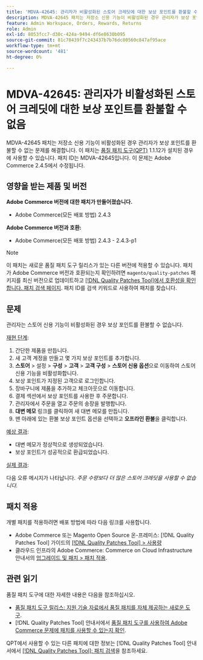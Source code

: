 ```yaml
---
title: 'MDVA-42645: 관리자가 비활성화된 스토어 크레딧에 대한 보상 포인트를 환불할 수 없음'
description: MDVA-42645 패치는 저장소 신용 기능이 비활성화된 경우 관리자가 보상 포인트를 환불할 수 없는 문제를 해결합니다. 이 패치는 [Quality Patches Tool (QPT)](https://experienceleague.adobe.com/ko/docs/commerce-knowledge-base/kb/announcements/commerce-announcements/magento-quality-patches-released-new-tool-to-self-serve-quality-patches) 1.1.12가 설치된 경우 사용할 수 있습니다. 패치 ID는 MDVA-42645입니다. 이 문제는 Adobe Commerce 2.4.5에서 수정됩니다.
feature: Admin Workspace, Orders, Rewards, Returns
role: Admin
exl-id: 8053fcc7-d30c-424a-9494-df6e8630b095
source-git-commit: 81c78439f7c243437b7b76dc80560c847af95ace
workflow-type: tm+mt
source-wordcount: '481'
ht-degree: 0%

---
```


# MDVA-42645: 관리자가 비활성화된 스토어 크레딧에 대한 보상 포인트를 환불할 수 없음

MDVA-42645 패치는 저장소 신용 기능이 비활성화된 경우 관리자가 보상 포인트를 환불할 수 없는 문제를 해결합니다. 이 패치는 [품질 패치 도구(QPT)](https://experienceleague.adobe.com/ko/docs/commerce-knowledge-base/kb/announcements/commerce-announcements/magento-quality-patches-released-new-tool-to-self-serve-quality-patches) 1.1.12가 설치된 경우에 사용할 수 있습니다. 패치 ID는 MDVA-42645입니다. 이 문제는 Adobe Commerce 2.4.5에서 수정됩니다.

## 영향을 받는 제품 및 버전

**Adobe Commerce 버전에 대한 패치가 만들어졌습니다.**

* Adobe Commerce(모든 배포 방법) 2.4.3

**Adobe Commerce 버전과 호환:**

* Adobe Commerce(모든 배포 방법) 2.4.3 - 2.4.3-p1

>[!NOTE]
>
>이 패치는 새로운 품질 패치 도구 릴리스가 있는 다른 버전에 적용할 수 있습니다. 패치가 Adobe Commerce 버전과 호환되는지 확인하려면 `magento/quality-patches` 패키지를 최신 버전으로 업데이트하고 [[!DNL Quality Patches Tool]에서 호환성을 확인합니다. 패치 검색 페이지](https://experienceleague.adobe.com/ko/docs/commerce-knowledge-base/kb/announcements/commerce-announcements/magento-quality-patches-released-new-tool-to-self-serve-quality-patches). 패치 ID를 검색 키워드로 사용하여 패치를 찾습니다.

## 문제

관리자는 스토어 신용 기능이 비활성화된 경우 보상 포인트를 환불할 수 없습니다.

<u>재현 단계</u>:

1. 간단한 제품을 만듭니다.
1. 새 고객 계정을 만들고 몇 가지 보상 포인트를 추가합니다.
1. **스토어** > 설정 > **구성** > **고객** > **고객 구성** > **스토어 신용 옵션**&#x200B;으로 이동하여 스토어 신용 기능을 비활성화합니다.
1. 보상 포인트가 지정된 고객으로 로그인합니다.
1. 장바구니에 제품을 추가하고 체크아웃으로 이동합니다.
1. 결제 섹션에서 보상 포인트를 사용한 후 주문합니다.
1. 관리자에서 주문을 열고 주문의 송장을 발행합니다.
1. **대변 메모** 링크를 클릭하여 새 대변 메모를 만듭니다.
1. 맨 아래에 있는 환불 보상 포인트 옵션을 선택하고 **오프라인 환불**&#x200B;을 클릭합니다.

<u>예상 결과</u>:

* 대변 메모가 정상적으로 생성되었습니다.
* 보상 포인트가 성공적으로 환급되었습니다.

<u>실제 결과</u>:

다음 오류 메시지가 나타납니다. *주문 수량보다 더 많은 스토어 크레딧을 사용할 수 없습니다.*

## 패치 적용

개별 패치를 적용하려면 배포 방법에 따라 다음 링크를 사용합니다.

* Adobe Commerce 또는 Magento Open Source 온-프레미스: [!DNL Quality Patches Tool] 가이드의 [[!DNL Quality Patches Tool] > 사용량](/help/tools/quality-patches-tool/usage.md)
* 클라우드 인프라의 Adobe Commerce: Commerce on Cloud Infrastructure 안내서의 [업그레이드 및 패치 > 패치 적용](https://experienceleague.adobe.com/docs/commerce-cloud-service/user-guide/develop/upgrade/apply-patches.html?lang=ko).

## 관련 읽기

품질 패치 도구에 대한 자세한 내용은 다음을 참조하십시오.

* [품질 패치 도구 릴리스: 지원 기술 자료에서 품질 패치를 자체 제공하는 새로운 도구](https://experienceleague.adobe.com/ko/docs/commerce-knowledge-base/kb/announcements/commerce-announcements/magento-quality-patches-released-new-tool-to-self-serve-quality-patches).
* [!DNL Quality Patches Tool] 안내서에서 [품질 패치 도구를 사용하여 Adobe Commerce 문제에 패치를 사용할 수 있는지 확인](/help/tools/quality-patches-tool/patches-available-in-qpt/check-patch-for-magento-issue-with-magento-quality-patches.md).

QPT에서 사용할 수 있는 다른 패치에 대한 정보는 [!DNL Quality Patches Tool] 안내서에서 [[!DNL Quality Patches Tool]: 패치 검색](https://experienceleague.adobe.com/tools/commerce-quality-patches/index.html?lang=ko)을 참조하세요.
